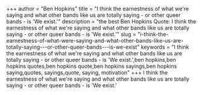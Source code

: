 +++
author = "Ben Hopkins"
title = "I think the earnestness of what we're saying and what other bands like us are totally saying - or other queer bands - is 'We exist.'"
description = "the best Ben Hopkins Quote: I think the earnestness of what we're saying and what other bands like us are totally saying - or other queer bands - is 'We exist.'"
slug = "i-think-the-earnestness-of-what-were-saying-and-what-other-bands-like-us-are-totally-saying---or-other-queer-bands---is-we-exist"
keywords = "I think the earnestness of what we're saying and what other bands like us are totally saying - or other queer bands - is 'We exist.',ben hopkins,ben hopkins quotes,ben hopkins quote,ben hopkins sayings,ben hopkins saying,quotes, sayings,quote, saying, motivation"
+++
I think the earnestness of what we're saying and what other bands like us are totally saying - or other queer bands - is 'We exist.'
